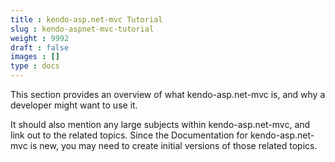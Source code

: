 ```yaml
---
title : kendo-asp.net-mvc Tutorial
slug : kendo-aspnet-mvc-tutorial
weight : 9992
draft : false
images : []
type : docs
---
```


This section provides an overview of what kendo-asp.net-mvc is, and why a developer might want to use it.

It should also mention any large subjects within kendo-asp.net-mvc, and link out to the related topics.  Since the Documentation for kendo-asp.net-mvc is new, you may need to create initial versions of those related topics.

